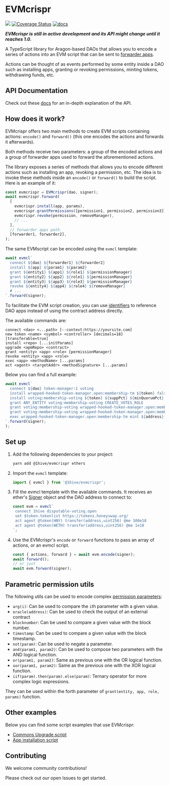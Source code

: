 # EVMcrispr

[![](https://img.shields.io/github/package-json/v/1hive/evmcrispr?label=npm)](https://www.npmjs.com/package/@1hive/evmcrispr)
[![Coverage Status](https://coveralls.io/repos/github/1Hive/EVMcrispr/badge.svg?branch=main)](https://coveralls.io/github/1Hive/EVMcrispr?branch=main)
[![docs](https://github.com/1hive/evmcrispr/actions/workflows/docs.yml/badge.svg)](https://1hive.github.io/EVMcrispr/)

**_EVMcrispr is still in active development and its API might change until it reaches 1.0._**

A TypeScript library for Aragon-based DAOs that allows you to encode a series of actions into an EVM script that can be sent to [forwarder apps](https://hack.aragon.org/docs/forwarding-intro).

Actions can be thought of as events performed by some entity inside a DAO such as installing apps, granting or revoking permissions, minting tokens, withdrawing funds, etc.

## API Documentation

Check out these [docs](https://1hive.github.io/evmcrispr/) for an in-depth explanation of the API.

## How does it work?

EVMcrispr offers two main methods to create EVM scripts containing actions: `encode()` and `forward()` (this one encodes the actions and forwards it afterwards).

Both methods receive two parameters: a group of the encoded actions and a group of forwarder apps used to forward the aforementioned actions.

The library exposes a series of methods that allows you to encode different actions such as installing an app, revoking a permission, etc. The idea is to invoke these methods inside an `encode()` or `forward()` to build the script. Here is an example of it:

```js
const evmcrispr = EVMcrispr(dao, signer);
await evmcrispr.forward(
  [
    evmcrispr.install(app, params),
    evmcrispr.grantPermissions([permission1, permission2, permission3]),
    evmcrispr.revoke(permission, removeManager),
    // ...
  ],
  // forwarder apps path.
  [forwarder1, forwarder2],
);
```

The same EVMscript can be encoded using the `evmcl` template:

```js
await evmcl`
  connect ${dao} ${forwarder1} ${forwarder2}
  install ${app} ${param1} ${param2}
  grant ${entity1} ${app1} ${role1} ${permissionManager}
  grant ${entity2} ${app2} ${role1} ${permissionManager}
  grant ${entity3} ${app3} ${role3} ${permissionManager}
  revoke ${entity4} ${app4} ${role4} ${removeManager}
  # ...
`.forward(signer);
```

To facilitate the EVM script creation, you can use [identifiers](https://1hive.github.io/EVMcrispr/modules.html#AppIdentifier) to reference DAO apps instead of using the contract address directly.

The available commands are:

```
connect <dao> <...path> [--context:https://yoursite.com]
new token <name> <symbol> <controller> [decimals=18] [transferable=true]
install <repo> [...initParams]
upgrade <apmRepo> <contract>
grant <entity> <app> <role> [permissionManager]
revoke <entity> <app> <role>
exec <app> <methodName> [...params]
act <agent> <targetAddr> <methodSignature> [...params]
```

Below you can find a full example:

```js
await evmcl`
  connect ${dao} token-manager:1 voting
  install wrapped-hooked-token-manager.open:membership-tm ${token} false 0
  install voting:membership-voting ${token} ${suppPct} ${minQuorumPct} ${voteTime}
  grant ANY_ENTITY voting:membership-voting CREATE_VOTES_ROLE
  grant voting:membership-voting wrapped-hooked-token-manager.open:membership-tm MINT_ROLE
  grant voting:membership-voting wrapped-hooked-token-manager.open:membership-tm BURN_ROLE
  exec wrapped-hooked-token-manager.open:membership-tm mint ${address} 2e18
`.forward(signer);
);
```

## Set up

1. Add the following dependencies to your project:

   ```sh
   yarn add @1hive/evmcrispr ethers
   ```

2. Import the `evmcl` template:

   ```js
   import { evmcl } from '@1hive/evmcrispr';
   ```

3. Fill the evmcl template with the available commands. It receives an ether's [Signer](https://docs.ethers.io/v5/single-page/#/v5/api/signer/-%23-signers) object and the DAO address to connect to:

   ```js
   const evm = evmcl`
    connect 1hive disputable-voting.open
    set $token.tokenlist https://tokens.honeyswap.org/
    act agent @token(HNY) transfer(address,uint256) @me 100e18
    act agent @token(WETH) transfer(address,uint256) @me 1e18
   `;
   ```

4. Use the EVMcrispr's `encode` or `forward` functions to pass an array of actions, or an evmcl script.

   ```js
   const { actions, forward } = await evm.encode(signer);
   await forward();
   // or just
   await evm.forward(signer);
   ```

## Parametric permission utils

The following utils can be used to encode complex [permission parameters](https://hack.aragon.org/docs/aragonos-ref#parameter-interpretation):

- `arg(i)`: Can be used to compare the `i`th parameter with a given value.
- `oracle(address)`: Can be used to check the output of an external contract
- `blocknumber`: Can be used to compare a given value with the block number.
- `timestamp`: Can be used to compare a given value with the block timestamp.
- `not(param)`: Can be used to negate a parameter.
- `and(param1, param2)`: Can be used to compose two parameters with the AND logical function.
- `or(param1, param2)`: Same as previous one with the OR logical function.
- `xor(param1, param2)`: Same as the previous one with the XOR logical function.
- `iif(param).then(param).else(param)`: Ternary operator for more complex logic expressions.

They can be used within the forth parameter of `grant(entity, app, role, params)` function.

## Other examples

Below you can find some script examples that use EVMcrispr:

- [Commons Upgrade script](https://github.com/CommonsSwarm/commons-upgrade)
- [App installation script](https://gist.github.com/PJColombo/4d4536b87fbae6beece427f0d7de8bb9)

## Contributing

We welcome community contributions!

Please check out our open Issues to get started.
